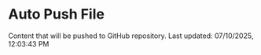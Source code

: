 # Auto Push File

Content that will be pushed to GitHub repository.
Last updated: 07/10/2025, 12:03:43 PM